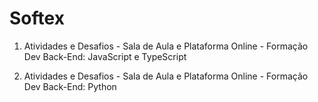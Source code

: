 # Softex
1. Atividades e Desafios - Sala de Aula e Plataforma Online - Formação Dev Back-End: JavaScript e TypeScript

2. Atividades e Desafios - Sala de Aula e Plataforma Online - Formação Dev Back-End: Python 
